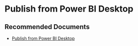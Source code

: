   <properties
	pageTitle="publishing pbix to power bi service"
	description="publishing pbix to power bi service"
	service="microsoft.PowerBIDedicated"
	resource="capacities"
	authors="pjfreitas"
	ms.author="pfreitas"	
	displayOrder="790"
	selfHelpType="generic"
	supportTopicIds="32628144"
	productPesIds="16334"
	cloudEnvironments="public, MoonCake, fairfax" 
	articleId="72b143e2-7346-a431-cfdb-31a223217e14"
/>

# Publish from Power BI Desktop

## **Recommended Documents**

* [Publish from Power BI Desktop](https://docs.microsoft.com/power-bi/desktop-upload-desktop-files)
